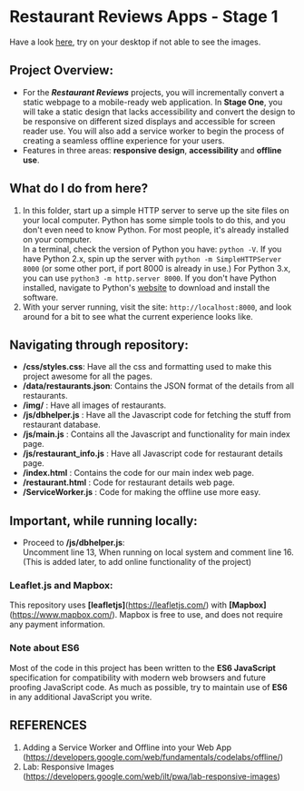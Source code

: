 # Restaurant Reviews Apps - Stage 1
Have a look [here](https://himanshubeniwal.github.io/Restaurant-Review-App/), try on your desktop if not able to see the images.
## Project Overview: 

* For the **_Restaurant Reviews_** projects, you will incrementally convert a static webpage to a mobile-ready web application. In **Stage One**, you will take a static design that lacks accessibility and convert the design to be responsive on different sized displays and accessible for screen reader use. You will also add a service worker to begin the process of creating a seamless offline experience for your users.<br />
* Features in three areas: **responsive design**, **accessibility** and **offline use**.<br />

## What do I do from here?

1. In this folder, start up a simple HTTP server to serve up the site files on your local computer. Python has some simple tools to do this, and you don't even need to know Python. For most people, it's already installed on your computer.  <br />
In a terminal, check the version of Python you have: `python -V`. If you have Python 2.x, spin up the server with `python -m SimpleHTTPServer 8000` (or some other port, if port 8000 is already in use.) For Python 3.x, you can use `python3 -m http.server 8000`. If you don't have Python installed, navigate to Python's [website](https://www.python.org/) to download and install the software.
2. With your server running, visit the site: `http://localhost:8000`, and look around for a bit to see what the current experience looks like.

## Navigating through repository: 
* **/css/styles.css**: Have all the css and formatting used to make this project awesome for all the pages.
* **/data/restaurants.json**: Contains the JSON format of the details from all restaurants.
* **/img/** : Have all images of restaurants.
* **/js/dbhelper.js** : Have all the Javascript code for fetching the stuff from restaurant database.
* **/js/main.js** : Contains all the Javascript and functionality for main index page.
* **/js/restaurant_info.js** : Have all Javascript code for restaurant details page.
* **/index.html** : Contains the code for our main index web page. 
* **/restaurant.html** : Code for restaurant details web page.
* **/ServiceWorker.js** : Code for making the offline use more easy. 

## Important, while running locally:
* Proceed to **/js/dbhelper.js**: <br /> 
Uncomment line 13, When running on local system and comment line 16. 
(This is added later, to add online functionality of the project)

### Leaflet.js and Mapbox:

This repository uses **[leafletjs]**(https://leafletjs.com/) with **[Mapbox]**(https://www.mapbox.com/). Mapbox is free to use, and does not require any payment information. 

### Note about ES6

Most of the code in this project has been written to the **ES6 JavaScript** specification for compatibility with modern web browsers and future proofing JavaScript code. As much as possible, try to maintain use of **ES6** in any additional JavaScript you write. 

## REFERENCES 
1. Adding a Service Worker and Offline into your Web App (https://developers.google.com/web/fundamentals/codelabs/offline/)
2. Lab: Responsive Images (https://developers.google.com/web/ilt/pwa/lab-responsive-images)
